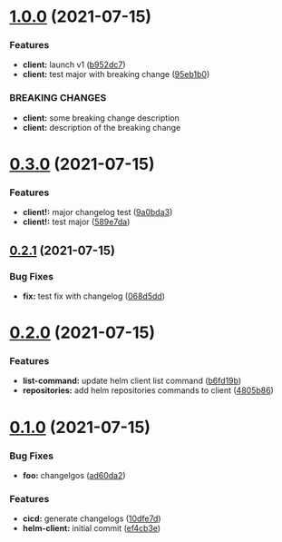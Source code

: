 # [1.0.0](https://github.com/tiagomichaelsousa/helm-php/compare/v0.3.0...v1.0.0) (2021-07-15)


### Features

* **client:** launch v1 ([b952dc7](https://github.com/tiagomichaelsousa/helm-php/commit/b952dc7b2276211d5ee0546f7731d0d5efd740b7))
* **client:** test major with breaking change ([95eb1b0](https://github.com/tiagomichaelsousa/helm-php/commit/95eb1b039fa206091f691bba4d10fcc58cc6e00b))


### BREAKING CHANGES

* **client:** some breaking change description
* **client:** description of the breaking change



# [0.3.0](https://github.com/tiagomichaelsousa/helm-php/compare/v0.2.1...v0.3.0) (2021-07-15)


### Features

* **client!:** major changelog test ([9a0bda3](https://github.com/tiagomichaelsousa/helm-php/commit/9a0bda38ddd96a6c8d975cac730c7a0049172059))
* **client!:** test major ([589e7da](https://github.com/tiagomichaelsousa/helm-php/commit/589e7da45b96f93a336a7e3f9a51cd4791b5fb09))



## [0.2.1](https://github.com/tiagomichaelsousa/helm-php/compare/v0.2.0...v0.2.1) (2021-07-15)


### Bug Fixes

* **fix:** test fix with changelog ([068d5dd](https://github.com/tiagomichaelsousa/helm-php/commit/068d5dde2ad7f8f25d181464d2cec5929f0a0562))



# [0.2.0](https://github.com/tiagomichaelsousa/helm-php/compare/v0.1.0...v0.2.0) (2021-07-15)


### Features

* **list-command:** update helm client list command ([b6fd19b](https://github.com/tiagomichaelsousa/helm-php/commit/b6fd19b3dd2da156aec6f6d65048f7964c9b0214))
* **repositories:** add helm repositories commands to client ([4805b86](https://github.com/tiagomichaelsousa/helm-php/commit/4805b86a8c1548742204d441c6174863ff145ec0))



# [0.1.0](https://github.com/tiagomichaelsousa/helm-php/compare/ef4cb3e500315887e6255fb43f91d7687909cf0a...v0.1.0) (2021-07-15)


### Bug Fixes

* **foo:** changelgos ([ad60da2](https://github.com/tiagomichaelsousa/helm-php/commit/ad60da2a6e3a34873565536a6b35410b027d54f2))


### Features

* **cicd:** generate changelogs ([10dfe7d](https://github.com/tiagomichaelsousa/helm-php/commit/10dfe7d7cbf00e303953aafdaaee5203a3c2034b))
* **helm-client:** initial commit ([ef4cb3e](https://github.com/tiagomichaelsousa/helm-php/commit/ef4cb3e500315887e6255fb43f91d7687909cf0a))



